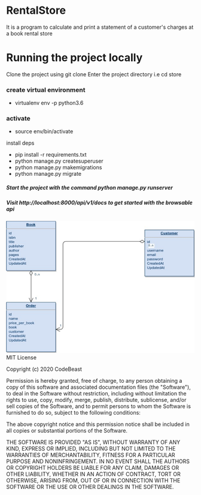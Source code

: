 # RentalStore
It is a program to calculate and print a statement of a customer's charges at a book rental store

# Running the project locally
Clone the project using git clone
Enter the project directory i.e cd store
### create virtual environment
- virtualenv env -p python3.6
### activate
- source env/bin/activate

install deps
- pip install -r requirements.txt
- python manage.py createsuperuser
- python manage.py makemigrations
- python manage.py migrate
##### Start the project with the command python manage.py runserver
##### Visit http://localhost:8000/api/v1/docs to get started with the browsable api

![alt text](BookApp.jpg "ERD diagram")
MIT License

Copyright (c) 2020 CodeBeast

Permission is hereby granted, free of charge, to any person obtaining a copy
of this software and associated documentation files (the "Software"), to deal
in the Software without restriction, including without limitation the rights
to use, copy, modify, merge, publish, distribute, sublicense, and/or sell
copies of the Software, and to permit persons to whom the Software is
furnished to do so, subject to the following conditions:

The above copyright notice and this permission notice shall be included in all
copies or substantial portions of the Software.

THE SOFTWARE IS PROVIDED "AS IS", WITHOUT WARRANTY OF ANY KIND, EXPRESS OR
IMPLIED, INCLUDING BUT NOT LIMITED TO THE WARRANTIES OF MERCHANTABILITY,
FITNESS FOR A PARTICULAR PURPOSE AND NONINFRINGEMENT. IN NO EVENT SHALL THE
AUTHORS OR COPYRIGHT HOLDERS BE LIABLE FOR ANY CLAIM, DAMAGES OR OTHER
LIABILITY, WHETHER IN AN ACTION OF CONTRACT, TORT OR OTHERWISE, ARISING FROM,
OUT OF OR IN CONNECTION WITH THE SOFTWARE OR THE USE OR OTHER DEALINGS IN THE
SOFTWARE.
